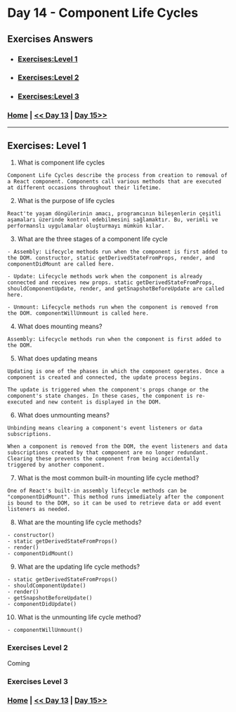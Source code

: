# Day 14 - Component Life Cycles

## Exercises Answers

- ### [Exercises:Level 1](#exercises-level-1)
- ### [Exercises:Level 2](#exercises-level-2)
- ### [Exercises:Level 3](#exercises-level-3)

### [Home](../README.md) | [<< Day 13](./day_13.md) | [Day 15>>](./day_15.md) <hr>



## Exercises: Level 1

1. What is component life cycles
```
Component Life Cycles describe the process from creation to removal of a React component. Components call various methods that are executed at different occasions throughout their lifetime.
```
2. What is the purpose of life cycles
```
React'te yaşam döngülerinin amacı, programcının bileşenlerin çeşitli aşamaları üzerinde kontrol edebilmesini sağlamaktır. Bu, verimli ve performanslı uygulamalar oluşturmayı mümkün kılar. 
```
3. What are the three stages of a component life cycle
```
- Assembly: Lifecycle methods run when the component is first added to the DOM. constructor, static getDerivedStateFromProps, render, and componentDidMount are called here.

- Update: Lifecycle methods work when the component is already connected and receives new props. static getDerivedStateFromProps, shouldComponentUpdate, render, and getSnapshotBeforeUpdate are called here.

- Unmount: Lifecycle methods run when the component is removed from the DOM. componentWillUnmount is called here.
```
4. What does mounting means?
```
Assembly: Lifecycle methods run when the component is first added to the DOM.
```

5. What does updating means
```
Updating is one of the phases in which the component operates. Once a component is created and connected, the update process begins.

The update is triggered when the component's props change or the component's state changes. In these cases, the component is re-executed and new content is displayed in the DOM.
```
6. What does unmounting means?
```
Unbinding means clearing a component's event listeners or data subscriptions.

When a component is removed from the DOM, the event listeners and data subscriptions created by that component are no longer redundant. Clearing these prevents the component from being accidentally triggered by another component.
```
7. What is the most common built-in mounting life cycle method?
```
One of React's built-in assembly lifecycle methods can be "componentDidMount". This method runs immediately after the component is bound to the DOM, so it can be used to retrieve data or add event listeners as needed.
```
8. What are the mounting life cycle methods?
```
- constructor()
- static getDerivedStateFromProps()
- render()
- componentDidMount()
```
9. What are the updating life cycle methods?
```
- static getDerivedStateFromProps()
- shouldComponentUpdate()
- render()
- getSnapshotBeforeUpdate()
- componentDidUpdate()
```
10. What is the unmounting life cycle method?

```
- componentWillUnmount()
```

### Exercises Level 2
Coming

### Exercises Level 3

### [Home](../README.md) | [<< Day 13](./day_13.md) | [Day 15>>](./day_15.md/)
